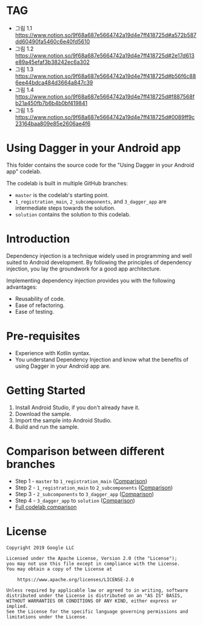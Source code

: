 # TAG
 - 그림 1.1 https://www.notion.so/9f68a687e5664742a19d4e7ff418725d#a572b587dd60490fa5460c6e40fd5610
 - 그림 1.2 https://www.notion.so/9f68a687e5664742a19d4e7ff418725d#2e17d613e89a45efaf3b38242ec6a302
 - 그림 1.3 https://www.notion.so/9f68a687e5664742a19d4e7ff418725d#b56f6c886ee44bdca484d3664a847c39
 - 그림 1.4 https://www.notion.so/9f68a687e5664742a19d4e7ff418725d#f887568fb21a450fb7b6b4b0bf419841
 - 그림 1.5 https://www.notion.so/9f68a687e5664742a19d4e7ff418725d#0089ff9c23164baa809e85e2606ae4f6

# Using Dagger in your Android app

This folder contains the source code for the "Using Dagger in your Android app" codelab.

The codelab is built in multiple GitHub branches:
* `master` is the codelab's starting point.
* `1_registration_main`, `2_subcomponents`, and `3_dagger_app` are intermediate
steps towards the solution.
* `solution` contains the solution to this codelab.


# Introduction
Dependency injection is a technique widely used in programming and well suited
to Android development. By following the principles of dependency injection, you
lay the groundwork for a good app architecture.

Implementing dependency injection provides you with the following advantages:
* Reusability of code.
* Ease of refactoring.
* Ease of testing.


# Pre-requisites
* Experience with Kotlin syntax.
* You understand Dependency Injection and know what the benefits
of using Dagger in your Android app are.

# Getting Started
1. Install Android Studio, if you don't already have it.
2. Download the sample.
3. Import the sample into Android Studio.
4. Build and run the sample.


# Comparison between different branches
* Step 1 - `master` to `1_registration_main` ([Comparison](https://github.com/googlecodelabs/android-dagger/compare/master...1_registration_main))
* Step 2 - `1_registration_main` to `2_subcomponents` ([Comparison](https://github.com/googlecodelabs/android-dagger/compare/1_registration_main...2_subcomponents))
* Step 3 - `2_subcomponents` to `3_dagger_app` ([Comparison](https://github.com/googlecodelabs/android-dagger/compare/2_subcomponents...3_dagger_app))
* Step 4 - `3_dagger_app` to `solution` ([Comparison](https://github.com/googlecodelabs/android-dagger/compare/3_dagger_app...solution))
* [Full codelab comparison](https://github.com/googlecodelabs/android-dagger/compare/master...solution)


# License

```
Copyright 2019 Google LLC

Licensed under the Apache License, Version 2.0 (the "License");
you may not use this file except in compliance with the License.
You may obtain a copy of the License at

    https://www.apache.org/licenses/LICENSE-2.0

Unless required by applicable law or agreed to in writing, software
distributed under the License is distributed on an "AS IS" BASIS,
WITHOUT WARRANTIES OR CONDITIONS OF ANY KIND, either express or implied.
See the License for the specific language governing permissions and
limitations under the License.
```
